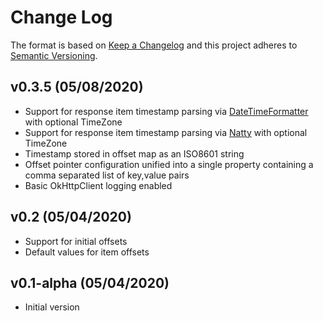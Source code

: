 # Change Log
The format is based on [Keep a Changelog](http://keepachangelog.com/)
and this project adheres to [Semantic Versioning](http://semver.org/).

## v0.3.5 (05/08/2020)
-  Support for response item timestamp parsing via [DateTimeFormatter](https://docs.oracle.com/javase/8/docs/api/java/time/format/DateTimeFormatter.html) with optional TimeZone
-  Support for response item timestamp parsing via [Natty](http://natty.joestelmach.com/) with optional TimeZone
-  Timestamp stored in offset map as an ISO8601 string
-  Offset pointer configuration unified into a single property containing a comma separated list of key,value pairs
-  Basic OkHttpClient logging enabled

## v0.2 (05/04/2020)
-  Support for initial offsets
-  Default values for item offsets

## v0.1-alpha (05/04/2020)
-  Initial version
